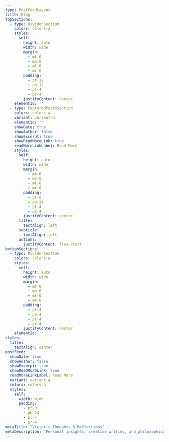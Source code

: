 ```yaml
---
type: PostFeedLayout
title: Blog
topSections:
  - type: DividerSection
    colors: colors-a
    styles:
      self:
        height: auto
        width: wide
        margin:
          - mt-0
          - mb-0
          - ml-0
          - mr-0
        padding:
          - pt-12
          - pb-12
          - pl-4
          - pr-4
        justifyContent: center
    elementId: ''
  - type: FeaturedPostsSection
    colors: colors-a
    variant: variant-d
    elementId: ''
    showDate: true
    showAuthor: false
    showExcerpt: true
    showReadMoreLink: true
    readMoreLinkLabel: Read More
    styles:
      self:
        height: auto
        width: wide
        margin:
          - mt-0
          - mb-0
          - ml-0
          - mr-0
        padding:
          - pt-0
          - pb-24
          - pl-4
          - pr-4
        justifyContent: center
      title:
        textAlign: left
      subtitle:
        textAlign: left
      actions:
        justifyContent: flex-start
bottomSections:
  - type: DividerSection
    colors: colors-a
    styles:
      self:
        height: auto
        width: wide
        margin:
          - mt-0
          - mb-0
          - ml-0
          - mr-0
        padding:
          - pt-4
          - pb-4
          - pl-4
          - pr-4
        justifyContent: center
    elementId: ''
styles:
  title:
    textAlign: center
postFeed:
  showDate: true
  showAuthor: false
  showExcerpt: true
  showReadMoreLink: true
  readMoreLinkLabel: Read More
  variant: variant-a
  colors: colors-a
  styles:
    self:
      width: wide
      padding:
        - pt-0
        - pb-24
        - pl-4
        - pr-4
metaTitle: "Victor's Thoughts & Reflections"
metaDescription: 'Personal insights, creative writing, and philosophical reflections on technology, consciousness, and human experience.'
---
```

